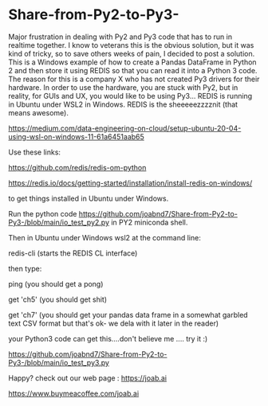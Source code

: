 # Share-from-Py2-to-Py3-

Major frustration in dealing with Py2 and Py3 code that has to run in realtime together. I know to veterans this is the obvious solution, but it was kind of tricky, so to save others weeks of pain, I decided to post a solution. This is a Windows example of how to create a Pandas DataFrame in Python 2 and then store it using REDIS so that you can read it into a Python 3 code. The reason for this is a company X who has not created Py3 drivers for their hardware. In order to use the hardware, you are stuck with Py2, but in reality, for GUIs and UX, you would like to be using Py3... REDIS is running in Ubuntu under WSL2 in Windows. REDIS is the sheeeeezzzznit (that means awesome).


https://medium.com/data-engineering-on-cloud/setup-ubuntu-20-04-using-wsl-on-windows-11-61a6451aab65

Use these links:

https://github.com/redis/redis-om-python

https://redis.io/docs/getting-started/installation/install-redis-on-windows/

to get things installed in Ubuntu under Windows. 

Run the python code 
https://github.com/joabnd7/Share-from-Py2-to-Py3-/blob/main/io_test_py2.py
in PY2 miniconda shell.

Then in Ubuntu under Windows wsl2 at the command line:

 redis-cli
 (starts the REDIS CL interface)
 
 then type: 
 
 ping
 (you should get a pong)
 
 get 'ch5'
 (you should get shit)
 
 get 'ch7'
 (you should get your pandas data frame in a somewhat garbled text CSV format but that's ok- we dela with it later in the reader)
 
 your Python3 code can get this....don't believe me .... try it :)
 
 https://github.com/joabnd7/Share-from-Py2-to-Py3-/blob/main/io_test_py3.py
 
 
 Happy? check out our web page :    https://joab.ai
 
 https://www.buymeacoffee.com/joab.ai

